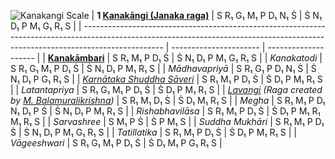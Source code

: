 ![Kanakangi Scale](https://upload.wikimedia.org/wikipedia/commons/thumb/0/05/Kanakangi_scale.svg/300px-Kanakangi_scale.svg.png)
| **1 [Kanakāngi (Janaka raga)](https://en.wikipedia.org/wiki/Kanakangi "Kanakangi")**                                                                                             | S R₁ G₁ M₁ P D₁ N₁ Ṡ   | Ṡ N₁ D₁ P M₁ G₁ R₁ S |
| -------------------------------------------------------------------------------------------------------------------------------------------------------------------------------- | ---------------------- | -------------------- |
| **[Kanakāmbari](https://en.wikipedia.org/wiki/Kanakambari "Kanakambari")**                                                                                                       | S R₁ M₁ P D₁ Ṡ         | Ṡ N₁ D₁ P M₁ G₁ R₁ S |
| _Kanakatodi_                                                                                                                                                                     | S R₁ G₁ M₁ P D₁ Ṡ      | Ṡ N₁ D₁ P M₁ R₁ S    |
| _Mādhavapriyā_                                                                                                                                                                   | S R₁ G₁ P D₁ N₁ Ṡ      | Ṡ N₁ D₁ P G₁ R₁ S    |
| _[Karnātaka Shuddha Sāveri](https://en.wikipedia.org/wiki/Karnataka_Shuddha_Saveri "Karnataka Shuddha Saveri")_                                                                  | S R₁ M₁ P D₁ Ṡ         | Ṡ D₁ P M₁ R₁ S       |
| _Latantapriya_                                                                                                                                                                   | S R₁ G₁ M₁ P D₁ Ṡ      | Ṡ D₁ P M₁ R₁ S       |
| _[Lavangi](https://en.wikipedia.org/wiki/Lavangi "Lavangi") (Raga created by [M. Balamuralikrishna](https://en.wikipedia.org/wiki/M._Balamuralikrishna "M. Balamuralikrishna"))_ | S R₁ M₁ D₁ Ṡ           | Ṡ D₁ M₁ R₁ S         |
| _Megha_                                                                                                                                                                          | S R₁ M₁ P D₁ N₁ D₁ P Ṡ | Ṡ N₁ D₁ P M₁ R₁ S    |
| _Rishabhavilāsa_                                                                                                                                                                 | S R₁ M₁ P D₁ Ṡ         | Ṡ D₁ P M₁ R₁ M₁ R₁ S |
| _Sarvashree_                                                                                                                                                                     | S M₁ P Ṡ               | Ṡ P M₁ S             |
| _Suddha Mukhāri_                                                                                                                                                                 | S R₁ M₁ P D₁ Ṡ         | Ṡ N₁ D₁ P M₁ G₁ R₁ S |
| _Tatillatika_                                                                                                                                                                    | S R₁ M₁ P D₁ Ṡ         | Ṡ D₁ P M₁ R₁ S       |
| _Vāgeeshwari_                                                                                                                                                                    | S R₁ G₁ M₁ P D₁ Ṡ      | Ṡ D₁ M₁ P G₁ R₁ S    |